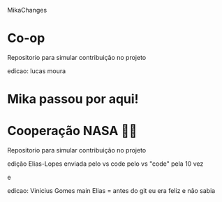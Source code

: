 MikaChanges
# Co-op

Repositorio para simular contribuição no projeto

edicao: lucas moura

# Mika passou por aqui!

# Cooperação NASA 🚀🚀
Repositorio para simular contribuição no projeto



edição Elias-Lopes enviada pelo vs code 
 pelo vs "code"  pela 10 vez

e

edicao: Vinicius Gomes
main
Elias = antes do git eu era feliz e não  sabia 
